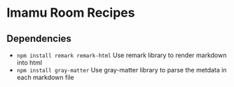 # Imamu Room Recipes

## Dependencies

- `npm install remark remark-html` Use remark library to render markdown into html
- `npm install gray-matter` Use gray-matter library to parse the metdata in each markdown file